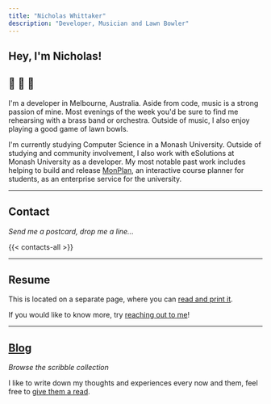 ```yaml
---
title: "Nicholas Whittaker"
description: "Developer, Musician and Lawn Bowler"
---
```


## Hey, I'm Nicholas!

## :wave: :wave: :wave:

I'm a developer in Melbourne, Australia. Aside from code, music is a strong passion of mine. Most evenings of the week you'd be sure to find me rehearsing with a brass band or orchestra. Outside of music, I also enjoy playing a good game of lawn bowls.

I'm currently studying Computer Science in a Monash University. Outside of studying and community involvement, I also work with eSolutions at Monash University as a developer. My most notable past work includes helping to build and release [MonPlan](https://monplan.apps.monash.edu/), an interactive course planner for students, as an enterprise service for the university.

---

## Contact

_Send me a postcard, drop me a line..._

{{< contacts-all >}}

---

## Resume

This is located on a separate page, where you can [read and print it](/resume/).

If you would like to know more, try [reaching out to me](#contact)!

---

<!-- PROJECTS -->

<!-- --- -->

## [Blog](/blog/)

_Browse the scribble collection_

I like to write down my thoughts and experiences every now and them, feel free to [give them a read](/blog/).

